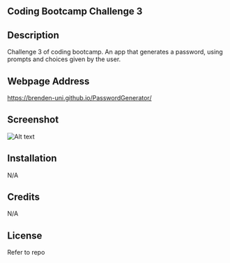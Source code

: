 ## Coding Bootcamp Challenge 3

## Description

Challenge 3 of coding bootcamp. An app that generates a password, using prompts and choices given by the user.

## Webpage Address

https://brenden-uni.github.io/PasswordGenerator/

## Screenshot

![Alt text](.\Assets\passwordGenerator.PNG?raw=true "Screenshot of Webpage")

## Installation

N/A

## Credits

N/A

## License

Refer to repo


